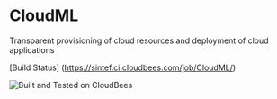 CloudML
=======

Transparent provisioning of cloud resources and deployment of cloud applications

[Build Status] (https://sintef.ci.cloudbees.com/job/CloudML/)

![Built and Tested on CloudBees](http://javaetmoi.com/wp-content/uploads/2012/03/CloudBees-BuiltOnDEV.png)

